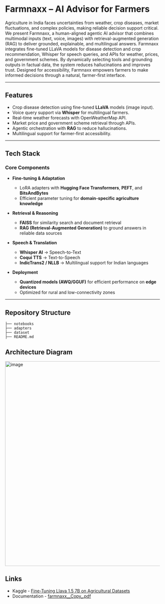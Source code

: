 # Farmnaxx – AI Advisor for Farmers

Agriculture in India faces uncertainties from weather, crop diseases, market fluctuations, and complex policies, making reliable decision
support critical. We present Farmnaxx, a human-aligned agentic AI advisor
that combines multimodal inputs (text, voice, images) with retrieval-augmented
generation (RAG) to deliver grounded, explainable, and multilingual answers.
Farmnaxx integrates fine-tuned LLaVA models for disease detection and crop
recommendation, Whisper for speech queries, and APIs for weather, prices,
and government schemes. By dynamically selecting tools and grounding
outputs in factual data, the system reduces hallucinations and improves trust.
Designed for accessibility, Farmnaxx empowers farmers to make informed
decisions through a natural, farmer-first interface.

---

## Features
- Crop disease detection using fine-tuned **LLaVA** models (image input).
- Voice query support via **Whisper** for multilingual farmers.
- Real-time weather forecasts with OpenWeatherMap API.
- Market price and government scheme retrieval through APIs.
- Agentic orchestration with **RAG** to reduce hallucinations.
- Multilingual support for farmer-first accessibility.

---

## Tech Stack
### Core Components
- **Fine-tuning & Adaptation**  
  - LoRA adapters with **Hugging Face Transformers**, **PEFT**, and **BitsAndBytes**  
  - Efficient parameter tuning for **domain-specific agriculture knowledge**  

- **Retrieval & Reasoning**  
  - **FAISS** for similarity search and document retrieval  
  - **RAG (Retrieval-Augmented Generation)** to ground answers in reliable data sources  

- **Speech & Translation**  
  - **Whisper AI** → Speech-to-Text  
  - **Coqui TTS** → Text-to-Speech  
  - **IndicTrans2 / NLLB** → Multilingual support for Indian languages  

- **Deployment**  
  - **Quantized models (AWQ/GGUF)** for efficient performance on **edge devices**  
  - Optimized for rural and low-connectivity zones  


---

## Repository Structure
```
├── notebooks
├── adapters
├── dataset
├── README.md

```


## Architecture Diagram
<img width="1068" height="664" alt="image" src="https://github.com/user-attachments/assets/6e1f1fb5-c4d2-4f42-8699-7717f8bf2d23" />


## Links
- Kaggle - [Fine-Tuning Llava 1.5 7B on Agricultural Datasets](https://www.kaggle.com/code/sachidanandnavik/fine-tuning-llava-1-5-7b-on-agricultural-datasets)
- Documentation - [farmnaxx__Copy_.pdf](https://github.com/user-attachments/files/21840797/farmnaxx__Copy_.pdf)






